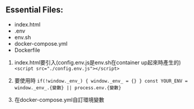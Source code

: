 ## Essential Files:
* index.html
* .env
* env.sh
* docker-compose.yml
* Dockerfile

1. index.html要引入(config.env.js是env.sh在container up起來時產生的)
``<script src="./config.env.js"></script>``


2. 要使用時
``
  if(!window._env_) { window._env_ = {} }
  const YOUR_ENV = window._env_.{變數} || process.env.{變數}
``

3. 在docker-compose.yml自訂環境變數
